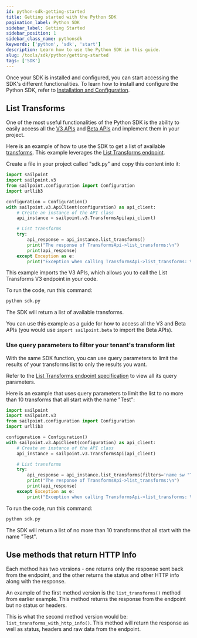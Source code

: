 ```yaml
---
id: python-sdk-getting-started
title: Getting started with the Python SDK
pagination_label: Python SDK
sidebar_label: Getting Started
sidebar_position: 1
sidebar_class_name: pythonsdk
keywords: ['python', 'sdk', 'start']
description: Learn how to use the Python SDK in this guide.
slug: /tools/sdk/python/getting-started
tags: ['SDK']
---
```


Once your SDK is installed and configured, you can start accessing the SDK's different functionalities. To learn how to install and configure the Python SDK, refer to [Installation and Configuration](./index.mdx).

## List Transforms

One of the most useful functionalities of the Python SDK is the ability to easily access all the [V3 APIs](/idn/api/v3) and [Beta APIs](/idn/api/beta) and implement them in your project. 

Here is an example of how to use the SDK to get a list of available [transforms](/idn/docs/transforms). This example leverages the [List Transforms endpoint](/idn/api/v3/list-transforms). 

Create a file in your project called "sdk.py" and copy this content into it:

```python
import sailpoint
import sailpoint.v3
from sailpoint.configuration import Configuration
import urllib3

configuration = Configuration()
with sailpoint.v3.ApiClient(configuration) as api_client:
    # Create an instance of the API class
    api_instance = sailpoint.v3.TransformsApi(api_client)

    # List transforms
    try:
        api_response = api_instance.list_transforms()
        print("The response of TransformsApi->list_transforms:\n")
        print(api_response)
    except Exception as e:
        print("Exception when calling TransformsApi->list_transforms: %s\n" % e)
```

This example imports the V3 APIs, which allows you to call the List Transforms V3 endpoint in your code. 

To run the code, run this command:

```go
python sdk.py
```

The SDK will return a list of available transforms. 

You can use this example as a guide for how to access all the V3 and Beta APIs (you would use `import sailpoint.beta` to import the Beta APIs). 

### Use query parameters to filter your tenant's transform list

With the same SDK function, you can use query parameters to limit the results of your transforms list to only the results you want. 

Refer to the [List Transforms endpoint specification](/idn/api/v3/list-transforms) to view all its query parameters. 

Here is an example that uses query parameters to limit the list to no more than 10 transforms that all start with the name "Test": 

```python
import sailpoint
import sailpoint.v3
from sailpoint.configuration import Configuration
import urllib3

configuration = Configuration()
with sailpoint.v3.ApiClient(configuration) as api_client:
    # Create an instance of the API class
    api_instance = sailpoint.v3.TransformsApi(api_client)

    # List transforms
    try:
        api_response = api_instance.list_transforms(filters='name sw "Test"', limit=10)
        print("The response of TransformsApi->list_transforms:\n")
        print(api_response)
    except Exception as e:
        print("Exception when calling TransformsApi->list_transforms: %s\n" % e)
```

To run the code, run this command:

```go
python sdk.py
```

The SDK will return a list of no more than 10 transforms that all start with the name "Test". 

## Use methods that return HTTP Info

Each method has two versions - one returns only the response sent back from the endpoint, and the other returns the status and other HTTP info along with the response.

An example of the first method version is the `list_transforms()` method from earlier example. This method returns the response from the endpoint but no status or headers.

This is what the second method version would be: `list_transforms_with_http_info()`. This method will return the response as well as status, headers and raw data from the endpoint. 
